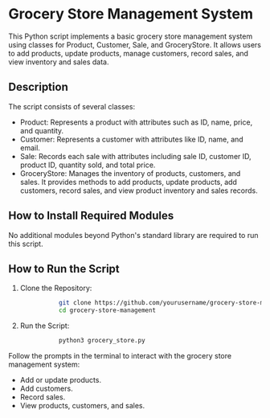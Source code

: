 # Grocery Store Management System
This Python script implements a basic grocery store management system using classes for Product, Customer, Sale, and GroceryStore. It allows users to add products, update products, manage customers, record sales, and view inventory and sales data.
## Description
The script consists of several classes:
* Product: Represents a product with attributes such as ID, name, price, and quantity.
* Customer: Represents a customer with attributes like ID, name, and email.
* Sale: Records each sale with attributes including sale ID, customer ID, product ID, quantity sold, and total price.
* GroceryStore: Manages the inventory of products, customers, and sales. It provides methods to add products, update products, add customers, record sales, and view product inventory and sales records.
## How to Install Required Modules
No additional modules beyond Python's standard library are required to run this script.
## How to Run the Script
1. Clone the Repository: 
```bash 
              git clone https://github.com/yourusername/grocery-store-management.git
              cd grocery-store-management
```
2. Run the Script:
```bash 
              python3 grocery_store.py
```
Follow the prompts in the terminal to interact with the grocery store management system:

* Add or update products.
* Add customers.
* Record sales.
* View products, customers, and sales.
